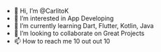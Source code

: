 - 👋 Hi, I’m @CarlitoK
- 👀 I’m interested in App Developing
- 🌱 I’m currently learning Dart, Flutter, Kotlin, Java
- 💞️ I’m looking to collaborate on Great Projects
- 📫 How to reach me 10 out out 10

<!---
CarlitoK/CarlitoK is a ✨ special ✨ repository because its `README.md` (this file) appears on your GitHub profile.
You can click the Preview link to take a look at your changes.
--->
